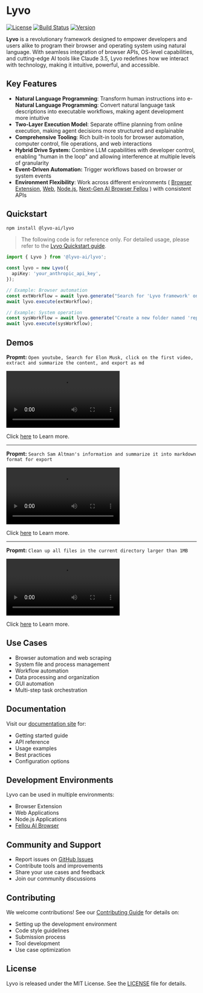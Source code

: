 # Lyvo

[![License](https://img.shields.io/badge/license-MIT-blue.svg)](LICENSE) [![Build Status](https://img.shields.io/badge/build-passing-brightgreen.svg)](https://example.com/build-status) [![Version](https://img.shields.io/badge/version-1.0.5-yellow.svg)](https://lyvo.fellou.ai/docs/release/versions/)

**Lyvo** is a revolutionary framework designed to empower developers and users alike to program their browser and operating system using natural language. With seamless integration of browser APIs, OS-level capabilities, and cutting-edge AI tools like Claude 3.5, Lyvo redefines how we interact with technology, making it intuitive, powerful, and accessible.

## Key Features

- **Natural Language Programming**: Transform human instructions into e- **Natural Language Programming**: Convert natural language task descriptions into executable workflows, making agent development more intuitive
- **Two-Layer Execution Model**: Separate offline planning from online execution, making agent decisions more structured and explainable
- **Comprehensive Tooling**: Rich built-in tools for browser automation, computer control, file operations, and web interactions
- **Hybrid Drive System:** Combine LLM capabilities with developer control, enabling "human in the loop" and allowing interference at multiple levels of granularity
- **Event-Driven Automation:** Trigger workflows based on browser or system events
- **Environment Flexibility**: Work across different environments ( [Browser Extension](/docs/browseruse/browser-extension), [Web](/docs/browseruse/browser-web), [Node.js](/docs/computeruse/computer-node), [Next-Gen AI Browser Fellou](/docs/computeruse/computer-fellou) ) with consistent APIs

## Quickstart

```bash
npm install @lyvo-ai/lyvo
```

> The following code is for reference only. For detailed usage, please refer to the [Lyvo Quickstart guide](https://lyvo.fellou.ai/docs/getting-started/quickstart/).

```typescript
import { Lyvo } from '@lyvo-ai/lyvo';

const lyvo = new Lyvo({
  apiKey: 'your_anthropic_api_key',
});

// Example: Browser automation
const extWorkflow = await lyvo.generate("Search for 'Lyvo framework' on Google and save the first result");
await lyvo.execute(extWorkflow);

// Example: System operation
const sysWorkflow = await lyvo.generate("Create a new folder named 'reports' and move all PDF files there");
await lyvo.execute(sysWorkflow);

```

## Demos

**Propmt:** `Open youtube, Search for Elon Musk, click on the first video, extract and summarize the content, and export as md`

<video controls>
  <source src="https://lyvo.fellou.ai/docs/run_browser_use.mov" />
</video>

Click [here](https://lyvo.fellou.ai/docs/browseruse/browser-extension/#example-search-elon-musk-in-youtube-and-summarize) to Learn more.

---

**Propmt:** `Search Sam Altman's information and summarize it into markdown format for export`

<video controls>
  <source src="https://lyvo.fellou.ai/docs/load_extension.mov" />
</video>

Click [here](https://lyvo.fellou.ai/docs/getting-started/quickstart/#creat-your-first-workflow) to Learn more.

---

**Propmt:** `Clean up all files in the current directory larger than 1MB`

<video controls>
  <source src="https://lyvo.fellou.ai/docs/nodejs_clean_computer.mov" />
</video>

Click [here](https://lyvo.fellou.ai/docs/computeruse/computer-node/#example-file-cleanup-workflow) to Learn more.

## Use Cases

- Browser automation and web scraping
- System file and process management
- Workflow automation
- Data processing and organization
- GUI automation
- Multi-step task orchestration

## Documentation

Visit our [documentation site](https://lyvo.fellou.ai/docs) for:

- Getting started guide
- API reference
- Usage examples
- Best practices
- Configuration options

## Development Environments

Lyvo can be used in multiple environments:

- Browser Extension
- Web Applications
- Node.js Applications
- [Fellou AI Browser](https://fellou.ai)

## Community and Support

- Report issues on [GitHub Issues](https://github.com/LyvoAI/lyvo/issues)
- Contribute tools and improvements
- Share your use cases and feedback
- Join our community discussions

## Contributing

We welcome contributions! See our [Contributing Guide](CONTRIBUTING.md) for details on:

- Setting up the development environment
- Code style guidelines
- Submission process
- Tool development
- Use case optimization

## License

Lyvo is released under the MIT License. See the [LICENSE](LICENSE) file for details.
